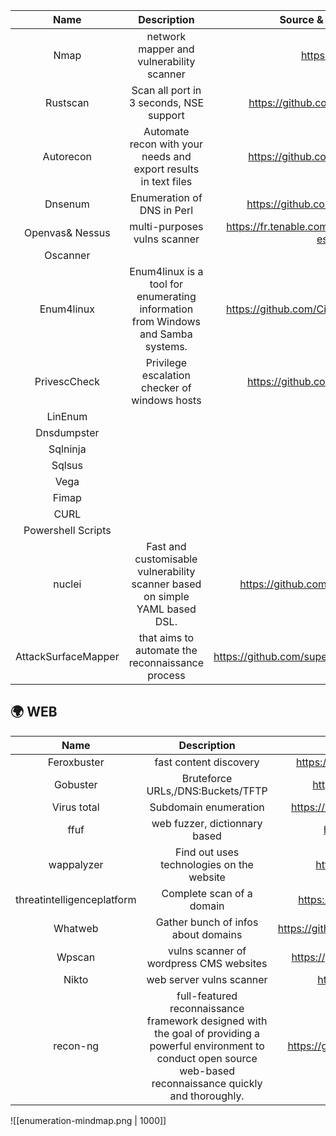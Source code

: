 |        Name         |                                   Description                                    |                  Source & Documentation                  |
|:-------------------:|:--------------------------------------------------------------------------------:|:--------------------------------------------------------:|
|        Nmap         |                     network mapper and vulnerability scanner                     |                     https://nmap.org                     |
|      Rustscan       |                     Scan all port in 3 seconds, NSE support                      |           https://github.com/RustScan/RustScan           |
|      Autorecon      |         Automate recon with your needs and export results in text files          |          https://github.com/Tib3rius/AutoRecon           |
|       Dnsenum       |                            Enumeration of DNS in Perl                            |           https://github.com/fwaeytens/dnsenum           |
|   Openvas& Nessus   |                           multi-purposes vulns scanner                           | https://fr.tenable.com/products/nessus/nessus-essentials |
|      Oscanner       |                                                                                  |                                                          |
|     Enum4linux      | Enum4linux is a tool for enumerating information from Windows and Samba systems. |      https://github.com/CiscoCXSecurity/enum4linux       |
|    PrivescCheck     |                  Privilege escalation checker of windows hosts                   |          https://github.com/itm4n/PrivescCheck           |
|       LinEnum       |                                                                                  |                                                          |
|     Dnsdumpster     |                                                                                  |                                                          |
|      Sqlninja       |                                                                                  |                                                          |
|       Sqlsus        |                                                                                  |                                                          |
|        Vega         |                                                                                  |                                                          |
|        Fimap        |                                                                                  |                                                          |
|        CURL         |                                                                                  |                                                          |
| Powershell Scripts  |                                                                                  |                                                          |
|       nuclei        |   Fast and customisable vulnerability scanner based on simple YAML based DSL.    |        https://github.com/projectdiscovery/nuclei        |
| AttackSurfaceMapper |                 that aims to automate the reconnaissance process                 |    https://github.com/superhedgy/AttackSurfaceMapper     |










## 🌍 WEB

|            Name            |                                                                                Description                                                                                |                   Source                   |
|:--------------------------:|:-------------------------------------------------------------------------------------------------------------------------------------------------------------------------:|:------------------------------------------:|
|        Feroxbuster         |                                                                          fast content discovery                                                                           |   https://github.com/epi052/feroxbuster    |
|          Gobuster          |                                                                     Bruteforce URLs,/DNS:Buckets/TFTP                                                                     |       https://github.com/OJ/gobuster       |
|        Virus total         |                                                                           Subdomain enumeration                                                                           |  https://www.virustotal.com/gui/home/url   |
|            ffuf            |                                                                       web fuzzer, dictionnary based                                                                       |        https://github.com/ffuf/ffuf        |
|         wappalyzer         |                                                                 Find out uses technologies on the website                                                                 |        https://www.wappalyzer.com/         |
| threatintelligenceplatform |                                                                         Complete scan of a domain                                                                         |   https://threatintelligenceplatform.com   |
|          Whatweb           |                                                                    Gather bunch of infos about domains                                                                    | https://github.com/urbanadventurer/WhatWeb |
|           Wpscan           |                                                                  vulns scanner of wordpress CMS websites                                                                  |    https://github.com/wpscanteam/wpscan    |
|           Nikto            |                                                                         web server vulns scanner                                                                          |       https://github.com/sullo/nikto       |
|          recon-ng          | full-featured reconnaissance framework designed with the goal of providing a powerful environment to conduct open source web-based reconnaissance quickly and thoroughly. |  https://github.com/lanmaster53/recon-ng   | 

![[enumeration-mindmap.png | 1000]]
